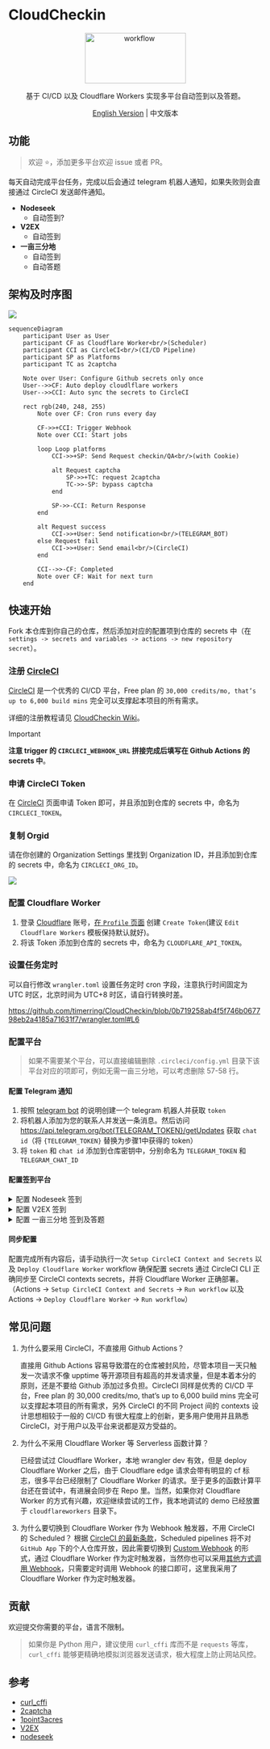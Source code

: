 # CloudCheckin

<div align="center">
  <picture>
    <img src="https://cdn.jsdelivr.net/gh/timerring/scratchpad2023/2024/2025-06-01-17-47-19.png" alt="workflow"  width="200" height="100"/>
  </picture>

基于 CI/CD 以及 Cloudflare Workers 实现多平台自动签到以及答题。

[English Version](./README-en.md) |
中文版本
</div>

## 功能
> 欢迎 :star:，添加更多平台欢迎 issue 或者 PR。

每天自动完成平台任务，完成以后会通过 telegram 机器人通知，如果失败则会直接通过 CircleCI 发送邮件通知。

- **Nodeseek**
  - 自动签到?
- **V2EX**
  - 自动签到
- **一亩三分地**
  - 自动签到
  - 自动答题

## 架构及时序图

![](https://cdn.jsdelivr.net/gh/timerring/scratchpad2023/2024/2025-06-01-17-53-56.png)

```mermaid
sequenceDiagram
    participant User as User
    participant CF as Cloudflare Worker<br/>(Scheduler)
    participant CCI as CircleCI<br/>(CI/CD Pipeline)
    participant SP as Platforms
    participant TC as 2captcha
    
    Note over User: Configure Github secrets only once
    User-->>CF: Auto deploy cloudlflare workers
    User-->>CCI: Auto sync the secrets to CircleCI

    rect rgb(240, 248, 255)
        Note over CF: Cron runs every day

        CF->>+CCI: Trigger Webhook
        Note over CCI: Start jobs

        loop Loop platforms
            CCI->>+SP: Send Request checkin/QA<br/>(with Cookie)
            
            alt Request captcha
                SP->>+TC: request 2captcha
                TC->>-SP: bypass captcha
            end
            
            SP->>-CCI: Return Response
        end

        alt Request success
            CCI->>+User: Send notification<br/>(TELEGRAM_BOT)
        else Request fail
            CCI->>+User: Send email<br/>(CircleCI)
        end

        CCI-->>-CF: Completed
        Note over CF: Wait for next turn
    end
```

## 快速开始

Fork 本仓库到你自己的仓库，然后添加对应的配置项到仓库的 secrets 中（在 `settings -> secrets and variables -> actions -> new repository secret`）。

### 注册 [CircleCI](https://circleci.com/)

[CircleCI](https://circleci.com/) 是一个优秀的 CI/CD 平台，Free plan 的 `30,000 credits/mo, that’s up to 6,000 build mins` 完全可以支撑起本项目的所有需求。

详细的注册教程请见 [CloudCheckin Wiki](https://github.com/timerring/CloudCheckin/wiki/CircleCI-Registeration)。

> [!IMPORTANT]
> **注意 trigger 的 `CIRCLECI_WEBHOOK_URL` 拼接完成后填写在 Github Actions 的 secrets 中**。

### 申请 CircleCI Token

在 [CircleCI](https://app.circleci.com/settings/user/tokens) 页面申请 Token 即可，并且添加到仓库的 secrets 中，命名为 `CIRCLECI_TOKEN`。

### 复制 Orgid

请在你创建的 Organization Settings 里找到 Organization ID，并且添加到仓库的 secrets 中，命名为 `CIRCLECI_ORG_ID`。

![](https://cdn.jsdelivr.net/gh/timerring/scratchpad2023/2024/2025-05-30-13-25-46.png)

### 配置 Cloudflare Worker

1. 登录 [Cloudflare](https://dash.cloudflare.com/login) 账号，[在 `Profile` 页面](https://dash.cloudflare.com/profile/api-tokens) 创建 `Create Token`(建议 `Edit Cloudflare Workers` 模板保持默认就好)。
2. 将该 Token 添加到仓库的 secrets 中，命名为 `CLOUDFLARE_API_TOKEN`。

### 设置任务定时

可以自行修改 `wrangler.toml` 设置任务定时 cron 字段，注意执行时间固定为 UTC 时区，北京时间为 UTC+8 时区，请自行转换时差。

https://github.com/timerring/CloudCheckin/blob/0b719258ab4f5f746b067798eb2a4185a71631f7/wrangler.toml#L6

### 配置平台

> 如果不需要某个平台，可以直接编辑删除 `.circleci/config.yml` 目录下该平台对应的项即可，例如无需一亩三分地，可以考虑删除 57-58 行。

#### 配置 Telegram 通知

1. 按照 [telegram bot](https://core.telegram.org/bots/features#botfather) 的说明创建一个 telegram 机器人并获取 `token`
2. 将机器人添加为您的联系人并发送一条消息。然后访问 https://api.telegram.org/bot{TELEGRAM_TOKEN}/getUpdates 获取 `chat id`（将 `{TELEGRAM_TOKEN}` 替换为步骤1中获得的 token）
3. 将 `token` 和 `chat id` 添加到仓库密钥中，分别命名为 `TELEGRAM_TOKEN` 和 `TELEGRAM_CHAT_ID`

#### 配置签到平台

<details>
<summary>配置 Nodeseek 签到</summary>

1. 从 Nodeseek 网站获取 `cookie`（获取方法请参考 [COOKIE 获取教程](https://blog.timerring.com/posts/the-way-to-get-cookie/)）
2. 将 `cookie` 添加到仓库密钥中，命名为 `NODESEEK_COOKIE`
</details>


<details>
<summary>配置 V2EX 签到</summary>

1. 从 V2EX 网站获取 `cookie`（获取方法请参考 [COOKIE 获取教程](https://blog.timerring.com/posts/the-way-to-get-cookie/)）
2. 注意，由于 V2EX 的 cookie 包含 `"` 以及 `$` 特殊字符，可能会导致 sh 中传递 secrets 失败，因此需要转义这两个特殊字符，简单替换脚本为 `echo '你的V2EX cookie' | sed 's/["$]/\\&/g'`。
3. 将转义后的 `cookie` 添加到仓库密钥中，命名为 `V2EX_COOKIE`
</details>

<details>
<summary>配置 一亩三分地 签到及答题</summary>

1. 从 一亩三分地 网站获取 `cookie`（获取方法请参考 [COOKIE 获取教程](https://blog.timerring.com/posts/the-way-to-get-cookie/)）
2. 将 `cookie` 添加到仓库密钥中，命名为 `ONEPOINT3ACRES_COOKIE`
3. 从 [2captcha](https://2captcha.com/) 充值获取 `api key`，(由于一亩三分地的签到以及答题需要通过 Cloudflare Turnstile 的验证，因此这里通过 2captcha 的 api 来解决验证问题)
   - 注意： 2captcha 的 api 需要付费，3 美元起充，支持支付宝。每次成功通过验证约 0.00145 美元，3 美元能用 2068 次，约 2.83 年。
4. 将 `api key` 添加到仓库密钥中，命名为 `TWOCAPTCHA_APIKEY`
</details>

#### 同步配置

配置完成所有内容后，请手动执行一次 `Setup CircleCI Context and Secrets` 以及 `Deploy Cloudflare Worker` workflow 确保配置 secrets 通过 CircleCI CLI 正确同步至 CircleCI contexts secrets，并将 Cloudflare Worker 正确部署。（Actions -> `Setup CircleCI Context and Secrets` -> `Run workflow` 以及 Actions -> `Deploy Cloudflare Worker` -> `Run workflow`）

## 常见问题

1. 为什么要采用 CircleCI，不直接用 Github Actions？
   
   直接用 Github Actions 容易导致潜在的仓库被封风险，尽管本项目一天只触发一次请求不像 upptime 等开源项目有超高的并发请求量，但是本着本分的原则，还是不要给 Github 添加过多负担。CircleCI 同样是优秀的 CI/CD 平台，Free plan 的 30,000 credits/mo, that’s up to 6,000 build mins 完全可以支撑起本项目的所有需求，另外 CircleCI 的不同 Project 间的 contexts 设计思想相较于一般的 CI/CD 有很大程度上的创新，更多用户使用并且熟悉 CircleCI，对于用户以及平台来说都是双方受益的。

2. 为什么不采用 Cloudflare Worker 等 Serverless 函数计算？
   
   已经尝试过 Cloudflare Worker，本地 wrangler dev 有效，但是 deploy Cloudflare Worker 之后，由于 Cloudflare edge 请求会带有明显的 cf 标志，很多平台已经限制了 Cloudflare Worker 的请求。至于更多的函数计算平台还在尝试中，有进展会同步在 Repo 里。当然，如果你对 Cloudflare Worker 的方式有兴趣，欢迎继续尝试的工作，我本地调试的 demo 已经放置于 `cloudflareworkers` 目录下。

3. 为什么要切换到 Cloudflare Worker 作为 Webhook 触发器，不用 CircleCI 的 Scheduled？
   根据 [CircleCI 的最新条款](https://circleci.com/docs/version-control-system-integration-overview/#pipeline-triggers-and-integrations)，Scheduled pipelines 将不对 `GitHub App` 下的个人仓库开放，因此需要切换到 [Custom Webhook](https://circleci.com/docs/custom-webhooks/) 的形式，通过 Cloudflare Worker 作为定时触发器，当然你也可以采用[其他方式调用 Webhook](https://circleci.com/docs/triggers-overview/#trigger-a-pipeline-from-a-custom-webhook)，只需要定时调用 Webhook 的接口即可，这里我采用了 Cloudflare Worker 作为定时触发器。

## 贡献

欢迎提交你需要的平台，语言不限制。

> 如果你是 Python 用户，建议使用 `curl_cffi` 库而不是 `requests` 等库，`curl_cffi` 能够更精确地模拟浏览器发送请求，极大程度上防止网站风控。

## 参考
- [curl_cffi](https://github.com/lexiforest/curl_cffi)
- [2captcha](https://github.com/2captcha/2captcha-python)
- [1point3acres](https://github.com/harryhare/1point3acres)
- [V2EX](https://github.com/CruiseTian/action-hub)
- [nodeseek](https://github.com/xinycai/nodeseek_signin)
